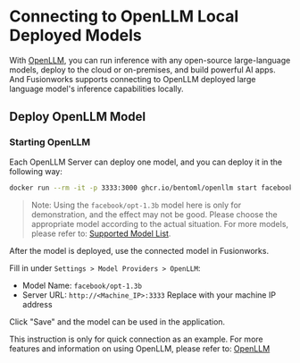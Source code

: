 # Connecting to OpenLLM Local Deployed Models

With [OpenLLM](https://github.com/bentoml/OpenLLM), you can run inference with any open-source large-language models, deploy to the cloud or on-premises, and build powerful AI apps.
And Fusionworks supports connecting to OpenLLM deployed large language model's inference capabilities locally.

## Deploy OpenLLM Model
### Starting OpenLLM

Each OpenLLM Server can deploy one model, and you can deploy it in the following way:

```bash
docker run --rm -it -p 3333:3000 ghcr.io/bentoml/openllm start facebook/opt-1.3b --backend pt
```

> Note: Using the `facebook/opt-1.3b` model here is only for demonstration, and the effect may not be good. Please choose the appropriate model according to the actual situation. For more models, please refer to: [Supported Model List](https://github.com/bentoml/OpenLLM#-supported-models).

After the model is deployed, use the connected model in Fusionworks.

   Fill in under `Settings > Model Providers > OpenLLM`:

   - Model Name: `facebook/opt-1.3b`
   - Server URL: `http://<Machine_IP>:3333` Replace with your machine IP address

   Click "Save" and the model can be used in the application.

This instruction is only for quick connection as an example. For more features and information on using OpenLLM, please refer to: [OpenLLM](https://github.com/bentoml/OpenLLM)